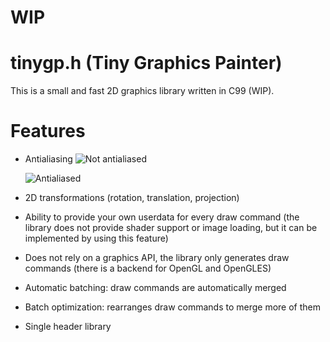 # **WIP**

# tinygp.h (Tiny Graphics Painter)

This is a small and fast 2D graphics library written in C99 (WIP).

# Features

- Antialiasing
    ![Not antialiased](https://cdn.discordapp.com/attachments/783966433641365504/1085637476074401933/image.png)

    ![Antialiased](https://media.discordapp.net/attachments/783966433641365504/1085637475814346792/image.png)

- 2D transformations (rotation, translation, projection)
- Ability to provide your own userdata for every draw command (the library does not provide shader support or image loading, but it can be implemented by using this feature)
- Does not rely on a graphics API, the library only generates draw commands (there is a backend for OpenGL and OpenGLES)
- Automatic batching: draw commands are automatically merged
- Batch optimization: rearranges draw commands to merge more of them
- Single header library

